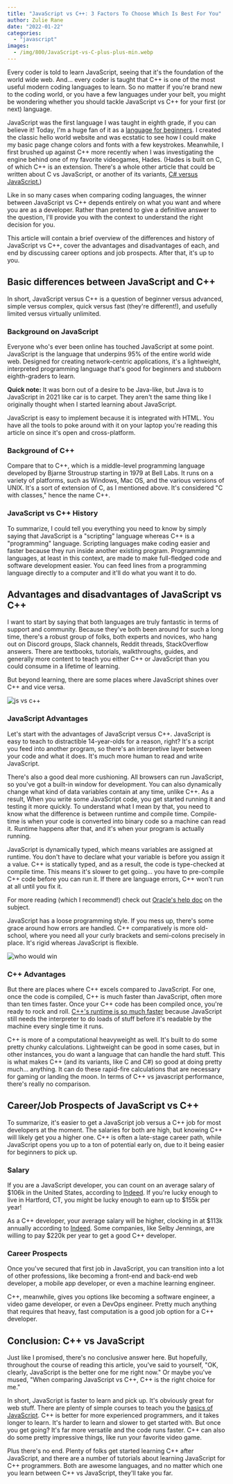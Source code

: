 ```yaml
---
title: "JavaScript vs C++: 3 Factors To Choose Which Is Best For You"
author: Zulie Rane
date: "2022-01-22"
categories: 
  - "javascript"
images:
  - /img/800/JavaScript-vs-C-plus-plus-min.webp
---
```


Every coder is told to learn JavaScript, seeing that it's the foundation of the world wide web. And… every coder is taught that C++ is one of the most useful modern coding languages to learn. So no matter if you're brand new to the coding world, or you have a few languages under your belt, you might be wondering whether you should tackle JavaScript vs C++ for your first (or next) language. 

JavaScript was the first language I was taught in eighth grade, if you can believe it! Today, I'm a huge fan of it as a [language for beginners](/javascript/why-learn-javascript/). I created the classic hello world website and was ecstatic to see how I could make my basic page change colors and fonts with a few keystrokes. Meanwhile, I first brushed up against C++ more recently when I was investigating the engine behind one of my favorite videogames, Hades. (Hades is built on C, of which C++ is an extension. There's a whole other article that could be written about C vs JavaScript, or another of its variants, [C# versus JavaScript.](/javascript/c-sharp-vs-javascript))

Like in so many cases when comparing coding languages, the winner between JavaScript vs C++ depends entirely on what you want and where you are as a developer. Rather than pretend to give a definitive answer to the question, I'll provide you with the context to understand the right decision for you. 

This article will contain a brief overview of the differences and history of JavaScript vs C++, cover the advantages and disadvantages of each, and end by discussing career options and job prospects. After that, it's up to you.

## Basic differences between JavaScript and C++

In short, JavaScript versus C++ is a question of beginner versus advanced, simple versus complex, quick versus fast (they're different!), and usefully limited versus virtually unlimited.

### Background on JavaScript

Everyone who's ever been online has touched JavaScript at some point. JavaScript is the language that underpins 95% of the entire world wide web. Designed for creating network-centric applications, it's a lightweight, interpreted programming language that's good for beginners and stubborn eighth-graders to learn. 

**Quick note:** It was born out of a desire to be Java-like, but Java is to JavaScript in 2021 like car is to carpet. They aren't the same thing like I originally thought when I started learning about JavaScript. 

JavaScript is easy to implement because it is integrated with HTML. You have all the tools to poke around with it on your laptop you're reading this article on since it's open and cross-platform.

### Background of C++

Compare that to C++, which is a middle-level programming language developed by Bjarne Stroustrup starting in 1979 at Bell Labs. It runs on a variety of platforms, such as Windows, Mac OS, and the various versions of UNIX. It's a sort of extension of C, as I mentioned above. It's considered "C with classes," hence the name C++. 

### JavaScript vs C++ History

To summarize, I could tell you everything you need to know by simply saying that JavaScript is a "scripting" language whereas C++ is a "programming" language. Scripting languages make coding easier and faster because they run inside another existing program. Programming languages, at least in this context, are made to make full-fledged code and software development easier. You can feed lines from a programming language directly to a computer and it'll do what you want it to do.

## Advantages and disadvantages of JavaScript vs C++

I want to start by saying that both languages are truly fantastic in terms of support and community. Because they've both been around for such a long time, there's a robust group of folks, both experts and novices, who hang out on Discord groups, Slack channels, Reddit threads, StackOverflow answers. There are textbooks, tutorials, walkthroughs, guides, and generally more content to teach you either C++ or JavaScript than you could consume in a lifetime of learning.

But beyond learning, there are some places where JavaScript shines over C++ and vice versa.

![js vs c++](/img/800/JSvsC.webp)

### JavaScript Advantages

Let's start with the advantages of JavaScript versus C++. JavaScript is easy to teach to distractible 14-year-olds for a reason, right? It's a script you feed into another program, so there's an interpretive layer between your code and what it does. It's much more human to read and write JavaScript. 

There's also a good deal more cushioning. All browsers can run JavaScript, so you've got a built-in window for development. You can also dynamically change what kind of data variables contain at any time, unlike C++. As a result, When you write some JavaScript code, you get started running it and testing it more quickly. To understand what I mean by that, you need to know what the difference is between runtime and compile time. Compile-time is when your code is converted into binary code so a machine can read it. Runtime happens after that, and it's when your program is actually running.

JavaScript is dynamically typed, which means variables are assigned at runtime. You don't have to declare what your variable is before you assign it a value. C++ is statically typed, and as a result, the code is type-checked at compile time. This means it's slower to get going… you have to pre-compile C++ code before you can run it. If there are language errors, C++ won't run at all until you fix it.

For more reading (which I recommend!) check out [Oracle's help doc](https://docs.oracle.com/cd/E57471_01/bigData.100/extensions_bdd/src/cext_transform_typing.html) on the subject.

JavaScript has a loose programming style. If you mess up, there's some grace around how errors are handled. C++ comparatively is more old-school, where you need all your curly brackets and semi-colons precisely in place. It's rigid whereas JavaScript is flexible. 

![who would win](/img/800/pastedzero.png)

### C++ Advantages 

But there are places where C++ excels compared to JavaScript. For one, once the code is compiled, C++ is much faster than JavaScript, often more than ten times faster. Once your C++ code has been compiled once, you're ready to rock and roll. [C++'s runtime is so much faster](https://benchmarksgame-team.pages.debian.net/benchmarksgame/fastest/node-gpp.html) because JavaScript still needs the interpreter to do loads of stuff before it's readable by the machine every single time it runs.

C++ is more of a computational heavyweight as well. It's built to do some pretty chunky calculations. Lightweight can be good in some cases, but in other instances, you do want a language that can handle the hard stuff. This is what makes C++ (and its variants, like C and C#) so good at doing pretty much… anything. It can do these rapid-fire calculations that are necessary for gaming or landing the moon. In terms of C++ vs javascript performance, there's really no comparison.

## Career/Job Prospects of JavaScript vs C++

To summarize, it's easier to get a JavaScript job versus a C++ job for most developers at the moment. The salaries for both are high, but knowing C++ will likely get you a higher one. C++ is often a late-stage career path, while JavaScript opens you up to a ton of potential early on, due to it being easier for beginners to pick up.

### Salary

If you are a JavaScript developer, you can count on an average salary of $106k in the United States, according to [Indeed](https://www.indeed.com/career/javascript-developer/salaries). If you're lucky enough to live in Hartford, CT, you might be lucky enough to earn up to $155k per year! 

As a C++ developer, your average salary will be higher, clocking in at $113k annually according to [Indeed](https://www.indeed.com/career/c%2B%2B-developer/salaries?from=top_sb). Some companies, like Selby Jennings, are willing to pay $220k per year to get a good C++ developer.

### Career Prospects

Once you've secured that first job in JavaScript, you can transition into a lot of other professions, like becoming a front-end and back-end web developer, a mobile app developer, or even a machine learning engineer. 

C++, meanwhile, gives you options like becoming a software engineer, a video game developer, or even a DevOps engineer. Pretty much anything that requires that heavy, fast computation is a good job option for a C++ developer.

## Conclusion: C++ vs JavaScript

Just like I promised, there's no conclusive answer here. But hopefully, throughout the course of reading this article, you've said to yourself, "OK, clearly, JavaScript is the better one for me right now." Or maybe you've mused, "When comparing JavaScript vs C++, C++ is the right choice for me."

In short, JavaScript is faster to learn and pick up. It's obviously great for web stuff. There are plenty of simple courses to teach you the [basics of JavaScript](https://boot.dev/learn/learn-javascript). C++ is better for more experienced programmers, and it takes longer to learn. It's harder to learn and slower to get started with. But once you get going? It's far more versatile and the code runs faster. C++ can also do some pretty impressive things, like run your favorite video game. 

Plus there's no end. Plenty of folks get started learning C++ after JavaScript, and there are a number of tutorials about learning JavaScript for C++ programmers. Both are awesome languages, and no matter which one you learn between C++ vs JavaScript, they'll take you far.
